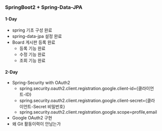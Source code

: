 ### SpringBoot2 + Spring-Data-JPA

#### 1-Day
- spring 기초 구성 완료
- spring-data-jpa 설정 완료
- Board 게시판 등록 완료
  - 등록 기능 완료
  - 수정 기능 완료
  - 조회 기능 완료

#### 2-Day
- Spring-Security with OAuth2
  - spring.security.oauth2.client.registration.google.client-id={클라이언트-ID}
  - spring.security.oauth2.client.registration.google.client-secret={클라이언트-Secret 비밀번호}
  - spring.security.oauth2.client.registration.google.scope=profile,email
- Google OAuth2 구현
- 왜 Git 활동이력이 안남는가
